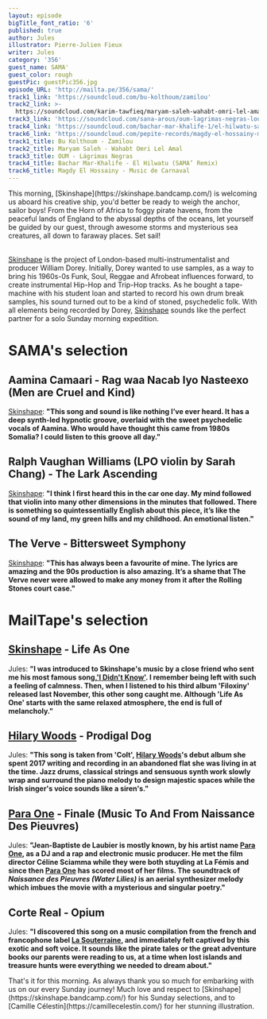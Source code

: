 ```yaml
---
layout: episode
bigTitle_font_ratio: '6'
published: true
author: Jules
illustrator: Pierre-Julien Fieux
writer: Jules
category: '356'
guest_name: SAMA'
guest_color: rough
guestPic: guestPic356.jpg
episode_URL: 'http://mailta.pe/356/sama/'
track1_link: 'https://soundcloud.com/bu-kolthoum/zamilou'
track2_link: >-
  https://soundcloud.com/karim-tawfieq/maryam-saleh-wahabt-omri-lel-amal-loustic-sessions
track3_link: 'https://soundcloud.com/sana-arous/oum-lagrimas-negras-loustic-sessions'
track4_link: 'https://soundcloud.com/bachar-mar-khalife-1/el-hilwatu-sama-remixwav'
track6_link: 'https://soundcloud.com/pepite-records/magdy-el-hossainy-music-de-carnaval'
track1_title: Bu Kolthoum - Zamilou
track2_title: Maryam Saleh - Wahabt Omri Lel Amal
track3_title: OUM - Lágrimas Negras
track4_title: Bachar Mar-Khalife - El Hilwatu (SAMA’ Remix)
track6_title: Magdy El Hossainy - Music de Carnaval
---
```

<p id="introduction"> This morning, [Skinshape](https://skinshape.bandcamp.com/) is welcoming us aboard his creative ship, you'd better be ready to weigh the anchor, sailor boys! From the Horn of Africa to foggy pirate havens, from the peaceful lands of England to the abyssal depths of the oceans, let yourself be guided by our guest, through awesome storms and mysterious sea creatures, all down to faraway places. Set sail!
<br><br>

[Skinshape](https://skinshape.bandcamp.com/) is the project of London-based multi-instrumentalist and producer William Dorey. Initially, Dorey wanted to use samples, as a way to bring his 1960s-0s Funk, Soul, Reggae and Afrobeat influences forward, to create instrumental Hip-Hop and Trip-Hop tracks. As he bought a tape-machine with his student loan and started to record his own drum break samples, his sound turned out to be a kind of stoned, psychedelic folk. With all elements being recorded by Dorey, [Skinshape](https://skinshape.bandcamp.com/) sounds like the perfect partner for a solo Sunday morning expedition.
</p>


# SAMA's selection



## Aamina Camaari - Rag waa Nacab Iyo Nasteexo (Men are Cruel and Kind)
[Skinshape](https://skinshape.bandcamp.com/): **"**This song and sound is like nothing I’ve ever heard. It has a deep synth-led hypnotic groove, overlaid with the sweet psychedelic vocals of Aamina. Who would have thought this came from 1980s Somalia? I could listen to this groove all day.**"**

## Ralph Vaughan Williams (LPO violin by Sarah Chang) - The Lark Ascending
[Skinshape](https://skinshape.bandcamp.com/): **"**I think I first heard this in the car one day. My mind followed that violin into many other dimensions in the minutes that followed. There is something so quintessentially English about this piece, it’s like the sound of my land, my green hills and my childhood. An emotional listen.**"**

## The Verve - Bittersweet Symphony
[Skinshape](https://skinshape.bandcamp.com/): **"**This has always been a favourite of mine. The lyrics are amazing and the 90s production is also amazing. It’s a shame that The Verve never were allowed to make any money from it after the Rolling Stones court case.**"**


# MailTape's selection

## [Skinshape](https://skinshape.bandcamp.com/) - Life As One
Jules: **"**I was introduced to Skinshape's music by a close friend who sent me his most famous song,['I Didn't Know'](https://www.youtube.com/watch?v=CnD8g_7_-bY). I remember being left with such a feeling of calmness. Then, when I listened to his third album 'Filoxiny' released last November, this other song caught me. Although 'Life As One' starts with the same relaxed atmosphere, the end is full of melancholy.**"**

## [Hilary Woods](https://hilarywoodsmusic.bandcamp.com/) - Prodigal Dog
Jules: **"**This song is taken from 'Colt', [Hilary Woods](https://hilarywoodsmusic.bandcamp.com/)'s debut album she spent 2017 writing and recording in an abandoned flat she was living in at the time.  Jazz drums, classical strings and sensuous synth work slowly wrap and surround the piano melody to design majestic spaces while the Irish singer's voice sounds like a siren's.**"**

## [Para One](https://soundcloud.com/para-one/) - Finale (Music To And From Naissance Des Pieuvres)
Jules: **"**Jean-Baptiste de Laubier is mostly known, by his artist name [Para One](https://soundcloud.com/para-one/), as a DJ and a rap and electronic music producer. He met the film director Céline Sciamma while they were both stuyding at La Fémis and since then [Para One](https://soundcloud.com/para-one/) has scored most of her films. The soundtrack of _Naissance des Pieuvres (Water Lilies)_ is an aerial synthesizer melody which imbues the movie with a mysterious and singular poetry.**"**

## Corte Real - Opium
Jules: **"**I discovered this song on a music compilation from the french and francophone label [La Souterraine](https://souterraine.biz/), and immediately felt captived by this exotic and soft voice. It sounds like the pirate tales or the great adventure books our parents were reading to us, at a time when lost islands and treasure hunts were everything we needed to dream about.**"**



<p id="outroduction">That's it for this morning. As always thank you so much for embarking with us on our every Sunday journey! Much love and respect to [Skinshape](https://skinshape.bandcamp.com/) for his Sunday selections, and to [Camille Célestin](https://camillecelestin.com/) for her stunning illustration. </p>
